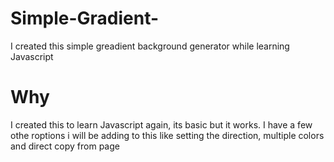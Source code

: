 # Simple-Gradient-
I created this simple greadient background generator while learning Javascript

# Why
I created this to learn Javascript again, its basic but it works. I have a few othe roptions i will be adding to this like setting the direction, multiple colors and direct copy from page

